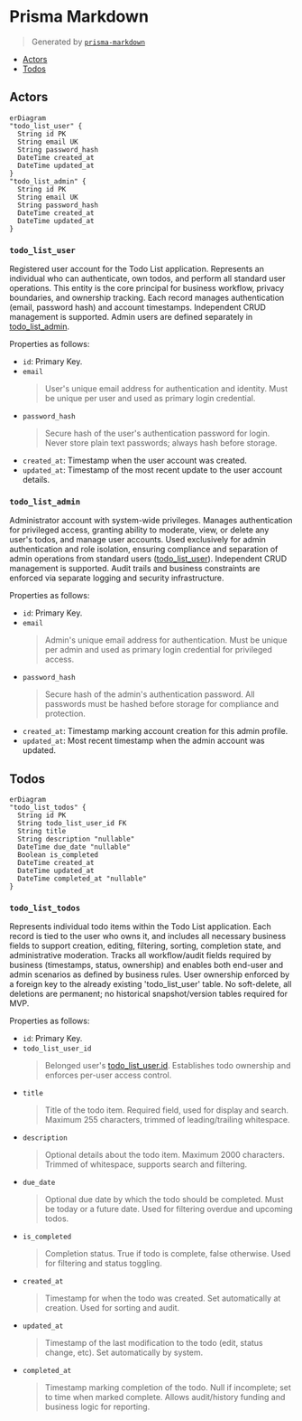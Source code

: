 # Prisma Markdown

> Generated by [`prisma-markdown`](https://github.com/samchon/prisma-markdown)

- [Actors](#actors)
- [Todos](#todos)

## Actors

```mermaid
erDiagram
"todo_list_user" {
  String id PK
  String email UK
  String password_hash
  DateTime created_at
  DateTime updated_at
}
"todo_list_admin" {
  String id PK
  String email UK
  String password_hash
  DateTime created_at
  DateTime updated_at
}
```

### `todo_list_user`

Registered user account for the Todo List application. Represents an
individual who can authenticate, own todos, and perform all standard user
operations. This entity is the core principal for business workflow,
privacy boundaries, and ownership tracking. Each record manages
authentication (email, password hash) and account timestamps. Independent
CRUD management is supported. Admin users are defined separately in
[todo_list_admin](#todo_list_admin).

Properties as follows:

- `id`: Primary Key.
- `email`
  > User's unique email address for authentication and identity. Must be
  > unique per user and used as primary login credential.
- `password_hash`
  > Secure hash of the user's authentication password for login. Never store
  > plain text passwords; always hash before storage.
- `created_at`: Timestamp when the user account was created.
- `updated_at`: Timestamp of the most recent update to the user account details.

### `todo_list_admin`

Administrator account with system-wide privileges. Manages authentication
for privileged access, granting ability to moderate, view, or delete any
user's todos, and manage user accounts. Used exclusively for admin
authentication and role isolation, ensuring compliance and separation of
admin operations from standard users ([todo_list_user](#todo_list_user)).
Independent CRUD management is supported. Audit trails and business
constraints are enforced via separate logging and security
infrastructure.

Properties as follows:

- `id`: Primary Key.
- `email`
  > Admin's unique email address for authentication. Must be unique per admin
  > and used as primary login credential for privileged access.
- `password_hash`
  > Secure hash of the admin's authentication password. All passwords must be
  > hashed before storage for compliance and protection.
- `created_at`: Timestamp marking account creation for this admin profile.
- `updated_at`: Most recent timestamp when the admin account was updated.

## Todos

```mermaid
erDiagram
"todo_list_todos" {
  String id PK
  String todo_list_user_id FK
  String title
  String description "nullable"
  DateTime due_date "nullable"
  Boolean is_completed
  DateTime created_at
  DateTime updated_at
  DateTime completed_at "nullable"
}
```

### `todo_list_todos`

Represents individual todo items within the Todo List application. Each
record is tied to the user who owns it, and includes all necessary
business fields to support creation, editing, filtering, sorting,
completion state, and administrative moderation. Tracks all
workflow/audit fields required by business (timestamps, status,
ownership) and enables both end-user and admin scenarios as defined by
business rules. User ownership enforced by a foreign key to the already
existing 'todo_list_user' table. No soft-delete, all deletions are
permanent; no historical snapshot/version tables required for MVP.

Properties as follows:

- `id`: Primary Key.
- `todo_list_user_id`
  > Belonged user's [todo_list_user.id](#todo_list_user). Establishes todo ownership and
  > enforces per-user access control.
- `title`
  > Title of the todo item. Required field, used for display and search.
  > Maximum 255 characters, trimmed of leading/trailing whitespace.
- `description`
  > Optional details about the todo item. Maximum 2000 characters. Trimmed of
  > whitespace, supports search and filtering.
- `due_date`
  > Optional due date by which the todo should be completed. Must be today or
  > a future date. Used for filtering overdue and upcoming todos.
- `is_completed`
  > Completion status. True if todo is complete, false otherwise. Used for
  > filtering and status toggling.
- `created_at`
  > Timestamp for when the todo was created. Set automatically at creation.
  > Used for sorting and audit.
- `updated_at`
  > Timestamp of the last modification to the todo (edit, status change,
  > etc). Set automatically by system.
- `completed_at`
  > Timestamp marking completion of the todo. Null if incomplete; set to time
  > when marked complete. Allows audit/history funding and business logic for
  > reporting.
